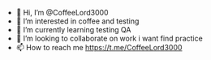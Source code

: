 - 👋 Hi, I’m @CoffeeLord3000
- 👀 I’m interested in coffee and testing
- 🌱 I’m currently learning testing QA
- 💞️ I’m looking to collaborate on work i want find practice
- 📫 How to reach me https://t.me/CoffeeLord3000

<!---
CoffeeLord3000/CoffeeLord3000 is a ✨ special ✨ repository because its `README.md` (this file) appears on your GitHub profile.
You can click the Preview link to take a look at your changes.
--->

